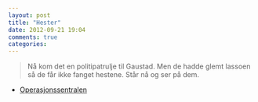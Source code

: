 ```yaml
---
layout: post
title: "Hester"
date: 2012-09-21 19:04
comments: true
categories: 
---
```

> Nå kom det en politipatrulje til Gaustad. Men de hadde glemt lassoen så de får ikke fanget hestene. Står nå og ser på dem.
- [Operasjonssentralen](http://twitter.com/oslopolitiops/statuses/249328220871213057)
